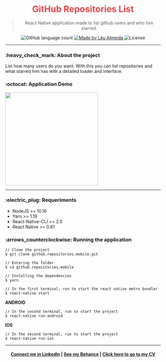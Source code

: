 <h1 align="center" style="color:#e5464a;">
  GitHub Repositories List
</h1>

<blockquote align="center">
React Native application made to list github users and who him starred.
</blockquote>

<p align="center">
  <img alt="GitHub language count" src="https://img.shields.io/github/languages/count/LeuAlmeida/github.repositories.mobile?color=%2304D361">

  <a href="https://rocketseat.com.br">
    <img alt="Made by Léu Almeida" src="https://img.shields.io/badge/made%20by-Léu%20Almeida-%2304D361">
  </a>

  <img alt="License" src="https://img.shields.io/badge/license-MIT-%2304D361">

</p>

<hr/>

<h3>:heavy_check_mark: About the project</h3>

List how many users do you want. With this you can list repositories and what starred him has with a detailed loader and interface.

<h3>:octocat: Application Demo</h3>

<p>
<img src="tmp/repo.gif" width="300px" />
</p>

<hr />

<h3>:electric_plug: Requeriments</h3>

* NodeJS >= 10.16
* Yarn >= 1.19
* React-Native-CLI >= 2.0
* React Native >= 0.61

<h3>:arrows_counterclockwise: Running the application</h3>

```console
// Clone the project
$ git clone github.repositories.mobile.git

// Entering the folder
$ cd github.repositories.mobile

// Installing the dependencies
$ yarn

// In the first terminal, run to start the react native metro bundler
$ react-native start
```

**ANDROID**

```console
// In the second terminal, run to start the project
$ react-native run-android
```

**IOS**

```console
// In the second terminal, run to start the project
$ react-native run-ios
```

<hr/>

<h4 align="center">
<a href="http://linkedin.com/in/leonardoalmeida99">Connect me in LinkedIn</a> | <a href="http://behance.net/almeida99">See my Behance</a> | <a href="https://leunardo.dev">Click here to go to my CV</a>
</h4>
